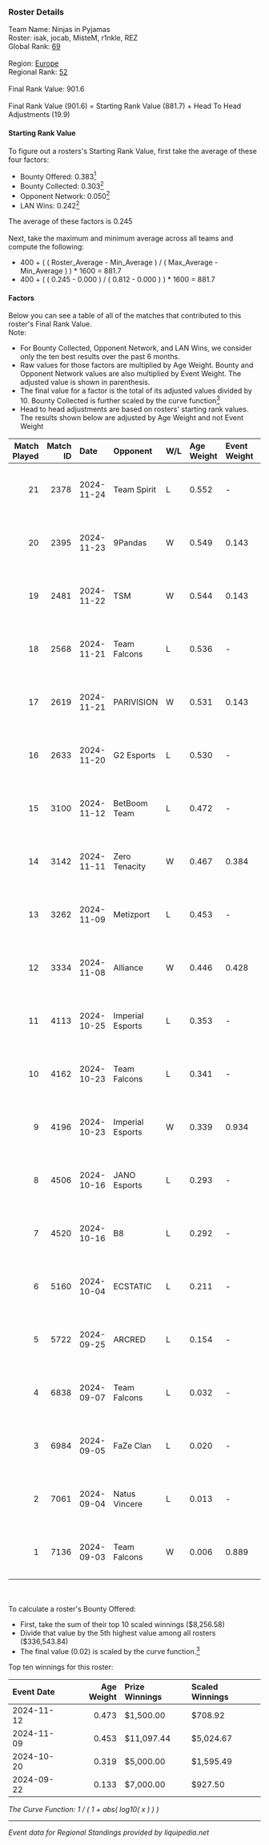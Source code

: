 ### Roster Details<br />
Team Name: Ninjas in Pyjamas<br />
Roster: isak, jocab, MisteM, r1nkle, REZ<br />
Global Rank: [69](../../standings_global_2025_03_01.md)<br />
<br />
Region: [Europe]( ../../standings_europe_2025_03_01.md)<br />
Regional Rank: [52]( ../../standings_europe_2025_03_01.md)<br />
<br />
Final Rank Value:  901.6<br />
<br />
Final Rank Value (901.6) = Starting Rank Value (881.7) + Head To Head Adjustments (19.9)<br />

#### Starting Rank Value<br />
To figure out a rosters's Starting Rank Value, first take the average of these four factors:<br />
- Bounty Offered: 0.383[<sup>1</sup>](#table2)
- Bounty Collected: 0.303[<sup>2</sup>](#table1)
- Opponent Network: 0.050[<sup>2</sup>](#table1)
- LAN Wins: 0.242[<sup>2</sup>](#table1)

The average of these factors is 0.245<br />
<br />
Next, take the maximum and minimum average across all teams and compute the following:<br />
- 400 + ( ( Roster_Average - Min_Average ) / ( Max_Average - Min_Average ) ) * 1600 = 881.7
- 400 + ( ( 0.245 - 0.000 ) / ( 0.812 - 0.000 ) ) * 1600 = 881.7


#### Factors<br />
Below you can see a table of all of the matches that contributed to this roster's Final Rank Value.<br />
Note:<br />

- For Bounty Collected, Opponent Network, and LAN Wins, we consider only the ten best results over the past 6 months.
- Raw values for those factors are multiplied by Age Weight. Bounty and Opponent Network values are also multiplied by Event Weight. The adjusted value is shown in parenthesis.
- The final value for a factor is the total of its adjusted values divided by 10. Bounty Collected is further scaled by the curve function[<sup>3</sup>](#curveFunction)
- Head to head adjustments are based on rosters' starting rank values. The results shown below are adjusted by Age Weight and not Event Weight
<span id="table1"></span><br />


| Match Played | Match ID | Date       | Opponent         | W/L | Age Weight | Event Weight | Bounty Collected | Opponent Network | LAN Wins  | H2H Adj. | Roster                             |
| -: | -: | :- | :- | :- | :- | :- | :- | :- | :- | -: | :- |
|           21 |     2378 | 2024-11-24 | Team Spirit      | L   | 0.552      | -            | -                | -                | -         |    -0.05 | isak, jocab, MisteM, r1nkle, REZ   |
|           20 |     2395 | 2024-11-23 | 9Pandas          | W   | 0.549      | 0.143        | 0.088 (0.007)    | 0.627 (0.049)    | 1 (0.549) |    12.47 | isak, jocab, MisteM, r1nkle, REZ   |
|           19 |     2481 | 2024-11-22 | TSM              | W   | 0.544      | 0.143        | 0.009 (0.001)    | 0.141 (0.011)    | 1 (0.544) |     5.48 | isak, jocab, MisteM, r1nkle, REZ   |
|           18 |     2568 | 2024-11-21 | Team Falcons     | L   | 0.536      | -            | -                | -                | -         |    -0.07 | isak, jocab, MisteM, r1nkle, REZ   |
|           17 |     2619 | 2024-11-21 | PARIVISION       | W   | 0.531      | 0.143        | 0.006 (0.000)    | 0.066 (0.005)    | 1 (0.531) |     5.24 | isak, jocab, MisteM, r1nkle, REZ   |
|           16 |     2633 | 2024-11-20 | G2 Esports       | L   | 0.530      | -            | -                | -                | -         |    -0.08 | isak, jocab, MisteM, r1nkle, REZ   |
|           15 |     3100 | 2024-11-12 | BetBoom Team     | L   | 0.472      | -            | -                | -                | -         |    -4.88 | isak, jocab, MisteM, r1nkle, REZ   |
|           14 |     3142 | 2024-11-11 | Zero Tenacity    | W   | 0.467      | 0.384        | 0.028 (0.005)    | 0.786 (0.141)    | 0 (0.000) |     6.89 | isak, jocab, MisteM, r1nkle, REZ   |
|           13 |     3262 | 2024-11-09 | Metizport        | L   | 0.453      | -            | -                | -                | -         |    -3.32 | isak, jocab, MisteM, r1nkle, REZ   |
|           12 |     3334 | 2024-11-08 | Alliance         | W   | 0.446      | 0.428        | 0.015 (0.003)    | 0.519 (0.099)    | 1 (0.446) |     7.45 | isak, jocab, MisteM, r1nkle, REZ   |
|           11 |     4113 | 2024-10-25 | Imperial Esports | L   | 0.353      | -            | -                | -                | -         |    -3.93 | isak, jocab, MisteM, r1nkle, REZ   |
|           10 |     4162 | 2024-10-23 | Team Falcons     | L   | 0.341      | -            | -                | -                | -         |    -0.04 | isak, jocab, MisteM, r1nkle, REZ   |
|            9 |     4196 | 2024-10-23 | Imperial Esports | W   | 0.339      | 0.934        | 0.091 (0.029)    | 0.619 (0.196)    | 0 (0.000) |     6.98 | isak, jocab, MisteM, r1nkle, REZ   |
|            8 |     4506 | 2024-10-16 | JANO Esports     | L   | 0.293      | -            | -                | -                | -         |    -4.53 | isak, jocab, MisteM, r1nkle, REZ   |
|            7 |     4520 | 2024-10-16 | B8               | L   | 0.292      | -            | -                | -                | -         |    -1.69 | isak, jocab, MisteM, r1nkle, REZ   |
|            6 |     5160 | 2024-10-04 | ECSTATIC         | L   | 0.211      | -            | -                | -                | -         |    -3.21 | isak, jocab, MisteM, r1nkle, REZ   |
|            5 |     5722 | 2024-09-25 | ARCRED           | L   | 0.154      | -            | -                | -                | -         |    -3.01 | isak, maxster, MisteM, r1nkle, REZ |
|            4 |     6838 | 2024-09-07 | Team Falcons     | L   | 0.032      | -            | -                | -                | -         |    -0.00 | alex, isak, maxster, r1nkle, REZ   |
|            3 |     6984 | 2024-09-05 | FaZe Clan        | L   | 0.020      | -            | -                | -                | -         |    -0.00 | alex, isak, maxster, r1nkle, REZ   |
|            2 |     7061 | 2024-09-04 | Natus Vincere    | L   | 0.013      | -            | -                | -                | -         |    -0.00 | alex, isak, maxster, r1nkle, REZ   |
|            1 |     7136 | 2024-09-03 | Team Falcons     | W   | 0.006      | 0.889        | 0.927 (0.005)    | 0.674 (0.003)    | 1 (0.006) |     0.18 | alex, isak, maxster, r1nkle, REZ   |

<br />
<span id="table2"></span><br />
To calculate a roster's Bounty Offered:<br />

- First, take the sum of their top 10 scaled winnings ($8,256.58)
- Divide that value by the 5th highest value among all rosters ($336,543.84)
- The final value (0.02) is scaled by the curve function.[<sup>3</sup>](#curveFunction)

Top ten winnings for this roster:<br />

| Event Date | Age Weight | Prize Winnings | Scaled Winnings |
| :- | -: | :- | :- |
| 2024-11-12 |      0.473 | $1,500.00      | $708.92         |
| 2024-11-09 |      0.453 | $11,097.44     | $5,024.67       |
| 2024-10-20 |      0.319 | $5,000.00      | $1,595.49       |
| 2024-09-22 |      0.133 | $7,000.00      | $927.50         |


<span id="curveFunction"></span>_The Curve Function: 1 / ( 1 + abs( log10( x ) ) )_<br />

---
_Event data for Regional Standings provided by liquipedia.net_<br />
